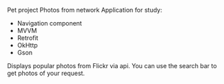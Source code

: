 Pet project Photos from network
Application for study:
- Navigation component
- MVVM
- Retrofit
- OkHttp
- Gson

Displays popular photos from Flickr via api. 
You can use the search bar to get photos of your request.
